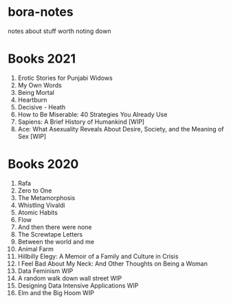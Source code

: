 # bora-notes
notes about stuff worth noting down


# Books 2021
1. Erotic Stories for Punjabi Widows
1. My Own Words
1. Being Mortal
1. Heartburn
1. Decisive - Heath
1. How to Be Miserable: 40 Strategies You Already Use
1. Sapiens: A Brief History of Humankind [WIP]
1. Ace: What Asexuality Reveals About Desire, Society, and the Meaning of Sex [WIP]

# Books 2020
1. Rafa
1. Zero to One
1. The Metamorphosis
1. Whistling Vivaldi
1. Atomic Habits
1. Flow 
1. And then there were none 
1. The Screwtape Letters
1. Between the world and me 
1. Animal Farm
1. Hillbilly Elegy: A Memoir of a Family and Culture in Crisis
1. I Feel Bad About My Neck: And Other Thoughts on Being a Woman
1. Data Feminism WIP
1. A random walk down wall street WIP
1. Designing Data Intensive Applications WIP
1. Elm and the Big Hoom WIP


